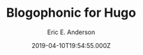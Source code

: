 ---
title: Blogophonic for Hugo
github: https://github.com/formspree/blogophonic-hugo
demo: https://blogophonic-hugo.netlify.com/
author: Eric E. Anderson
ssg:
  - Hugo
date: 2019-04-10T19:54:55.000Z
description: Blogophonic – a Hugo blog theme by Formspree
draft: true
publish_date: '2019-04-10T19:54:55Z'
update_date: '2021-01-11T20:15:20Z'
github_star: 144
github_fork: 34
---